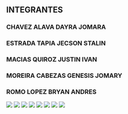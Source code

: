 ## INTEGRANTES ##
### CHAVEZ ALAVA DAYRA JOMARA
### ESTRADA TAPIA JECSON STALIN
### MACIAS QUIROZ JUSTIN IVAN
### MOREIRA CABEZAS GENESIS JOMARY
### ROMO LOPEZ BRYAN ANDRES

<img src="CAPTURA.PNG">
<img src="CapDayra.png">
<img src="CapDayraResult.png">
<img src="CapGenesisResult.png">
<img src="CapBryanResult.png">
<img src="CapStalinResult.png">
<img src="CapJustinError.png">
<img src="CapJustinResult.png">
